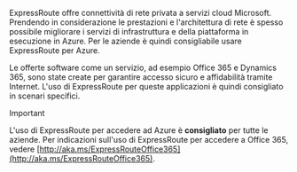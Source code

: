 ExpressRoute offre connettività di rete privata a servizi cloud Microsoft. Prendendo in considerazione le prestazioni e l'architettura di rete è spesso possibile migliorare i servizi di infrastruttura e della piattaforma in esecuzione in Azure. Per le aziende è quindi consigliabile usare ExpressRoute per Azure.

Le offerte software come un servizio, ad esempio Office 365 e Dynamics 365, sono state create per garantire accesso sicuro e affidabilità tramite Internet.  L'uso di ExpressRoute per queste applicazioni è quindi consigliato in scenari specifici.

> [!IMPORTANT]
> L'uso di ExpressRoute per accedere ad Azure è **consigliato** per tutte le aziende. Per indicazioni sull'uso di ExpressRoute per accedere a Office 365, vedere [http://aka.ms/ExpressRouteOffice365](http://aka.ms/ExpressRouteOffice365).
> 
> 



<!--HONumber=Nov16_HO2-->


